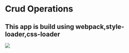 # Crud Operations 
## This app is build using webpack,style-loader,css-loader
![](https://i.imgur.com/4TA9BHm.png)

